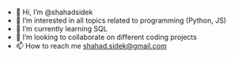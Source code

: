 - 👋 Hi, I’m @shahadsidek
- 👀 I’m interested in all topics related to programming (Python, JS)
- 🌱 I’m currently learning SQL
- 💞️ I’m looking to collaborate on different coding projects
- 📫 How to reach me shahad.sidek@gmail.com

<!---
shahadsidek/shahadsidek is a ✨ special ✨ repository because its `README.md` (this file) appears on your GitHub profile.
You can click the Preview link to take a look at your changes.
--->
